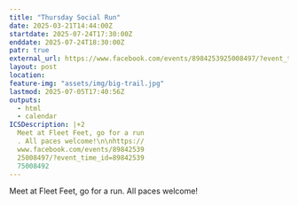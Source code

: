```yaml
---
title: "Thursday Social Run"
date: 2025-03-21T14:44:00Z
startdate: 2025-07-24T17:30:00Z
enddate: 2025-07-24T18:30:00Z
patr: true
external_url: https://www.facebook.com/events/8984253925008497/?event_time_id=8984253975008492
layout: post
location: 
feature-img: "assets/img/big-trail.jpg"
lastmod: 2025-07-05T17:40:56Z
outputs:
  - html
  - calendar
ICSDescription: |+2
  Meet at Fleet Feet, go for a run  . All paces welcome!\n\nhttps://  www.facebook.com/events/89842539  25008497/?event_time_id=89842539  75008492
---
```


Meet at Fleet Feet, go for a run. All paces welcome!<br>
  <br>
  
